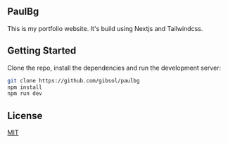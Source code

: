 ## PaulBg

This is my portfolio website. It's build using Nextjs and Tailwindcss.

## Getting Started

Clone the repo, install the dependencies and run the development server:

```bash
git clone https://github.com/gibsol/paulbg
npm install
npm run dev
```

## License

[MIT](https://github.com/Gibsol/paulbg/blob/main/LICENSE)
